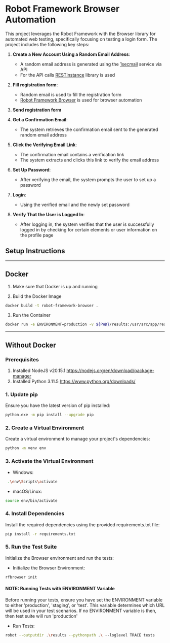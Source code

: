 # Robot Framework Browser Automation

This project leverages the Robot Framework with the Browser library for automated web testing, specifically focusing on testing a login form. The project includes the following key steps:

1. **Create a New Account Using a Random Email Address**:
    - A random email address is generated using the [1secmail](https://www.1secmail.com/api/#) service via API
    - For the API calls [RESTinstance](https://asyrjasalo.github.io/RESTinstance/) library is used 
   
2. **Fill registration form**: 
    - Random email is used to fill the registration form 
    - [Robot Framework Browser](https://github.com/MarketSquare/robotframework-browser) is used for browser automation

3. **Send registration form**
   
4. **Get a Confirmation Email**:
    - The system retrieves the confirmation email sent to the generated random email address

5. **Click the Verifying Email Link**:
    - The confirmation email contains a verification link
    - The system extracts and clicks this link to verify the email address

6. **Set Up Password**:
    - After verifying the email, the system prompts the user to set up a password

7. **Login**:
    - Using the verified email and the newly set password

8. **Verify That the User is Logged In**:
    - After logging in, the system verifies that the user is successfully logged in by checking for certain elements or user information on the profile page


## Setup Instructions

***

## Docker

1. Make sure that Docker is up and running


2. Build the Docker Image
```sh
docker build -t robot-framework-browser .
```

3. Run the Container
```sh
docker run -e ENVIRONMENT=production -v ${PWD}/results:/usr/src/app/results -v ${PWD}/tests:/usr/src/app/tests -v ${PWD}/resources:/usr/src/app/resources robot-framework-browser
```

***
## Without Docker

### Prerequisites
1. Installed NodeJS v20.15.1 https://nodejs.org/en/download/package-manager
2. Installed Python 3.11.5 https://www.python.org/downloads/


### 1. Update pip
Ensure you have the latest version of pip installed:

```sh
python.exe -m pip install --upgrade pip
```

### 2. Create a Virtual Environment
Create a virtual environment to manage your project's dependencies:

```sh
python -m venv env
```
### 3. Activate the Virtual Environment

* Windows:

```sh
 .\env\Scripts\activate
```    
    
* macOS/Linux:             

```sh
source env/bin/activate 
```

### 4. Install Dependencies
Install the required dependencies using the provided requirements.txt file:

```sh
pip install -r requirements.txt
```

### 5. Run the Test Suite
Initialize the Browser environment and run the tests:

* Initialize the Browser Environment:
```sh
rfbrowser init
```

#### NOTE: Running Tests with ENVIRONMENT Variable
Before running your tests, ensure you have set the ENVIRONMENT variable to either 'production', 'staging', or 'test'. This variable determines which URL will be used in your test scenarios. If no ENVIRONMENT variable is then, then test suite will run 'production'

* Run Tests:
```sh
robot --outputdir .\results --pythonpath .\ --loglevel TRACE tests
```

